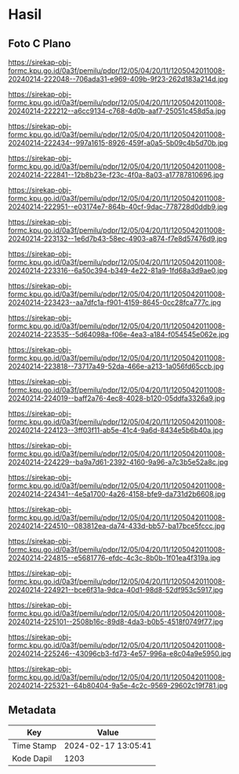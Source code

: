 # Hasil

## Foto C Plano

https://sirekap-obj-formc.kpu.go.id/0a3f/pemilu/pdpr/12/05/04/20/11/1205042011008-20240214-222048--706ada31-e969-409b-9f23-262d183a214d.jpg

https://sirekap-obj-formc.kpu.go.id/0a3f/pemilu/pdpr/12/05/04/20/11/1205042011008-20240214-222212--a6cc9134-c768-4d0b-aaf7-25051c458d5a.jpg

https://sirekap-obj-formc.kpu.go.id/0a3f/pemilu/pdpr/12/05/04/20/11/1205042011008-20240214-222434--997a1615-8926-459f-a0a5-5b09c4b5d70b.jpg

https://sirekap-obj-formc.kpu.go.id/0a3f/pemilu/pdpr/12/05/04/20/11/1205042011008-20240214-222841--12b8b23e-f23c-4f0a-8a03-a17787810696.jpg

https://sirekap-obj-formc.kpu.go.id/0a3f/pemilu/pdpr/12/05/04/20/11/1205042011008-20240214-222951--e03174e7-864b-40cf-9dac-778728d0ddb9.jpg

https://sirekap-obj-formc.kpu.go.id/0a3f/pemilu/pdpr/12/05/04/20/11/1205042011008-20240214-223132--1e6d7b43-58ec-4903-a874-f7e8d57476d9.jpg

https://sirekap-obj-formc.kpu.go.id/0a3f/pemilu/pdpr/12/05/04/20/11/1205042011008-20240214-223316--6a50c394-b349-4e22-81a9-1fd68a3d9ae0.jpg

https://sirekap-obj-formc.kpu.go.id/0a3f/pemilu/pdpr/12/05/04/20/11/1205042011008-20240214-223423--aa7dfc1a-f901-4159-8645-0cc28fca777c.jpg

https://sirekap-obj-formc.kpu.go.id/0a3f/pemilu/pdpr/12/05/04/20/11/1205042011008-20240214-223535--5d64098a-f06e-4ea3-a184-f054545e062e.jpg

https://sirekap-obj-formc.kpu.go.id/0a3f/pemilu/pdpr/12/05/04/20/11/1205042011008-20240214-223818--73717a49-52da-466e-a213-1a056fd65ccb.jpg

https://sirekap-obj-formc.kpu.go.id/0a3f/pemilu/pdpr/12/05/04/20/11/1205042011008-20240214-224019--baff2a76-4ec8-4028-b120-05ddfa3326a9.jpg

https://sirekap-obj-formc.kpu.go.id/0a3f/pemilu/pdpr/12/05/04/20/11/1205042011008-20240214-224123--3ff03f11-ab5e-41c4-9a6d-8434e5b6b40a.jpg

https://sirekap-obj-formc.kpu.go.id/0a3f/pemilu/pdpr/12/05/04/20/11/1205042011008-20240214-224229--ba9a7d61-2392-4160-9a96-a7c3b5e52a8c.jpg

https://sirekap-obj-formc.kpu.go.id/0a3f/pemilu/pdpr/12/05/04/20/11/1205042011008-20240214-224341--4e5a1700-4a26-4158-bfe9-da731d2b6608.jpg

https://sirekap-obj-formc.kpu.go.id/0a3f/pemilu/pdpr/12/05/04/20/11/1205042011008-20240214-224510--083812ea-da74-433d-bb57-ba17bce5fccc.jpg

https://sirekap-obj-formc.kpu.go.id/0a3f/pemilu/pdpr/12/05/04/20/11/1205042011008-20240214-224815--e5681776-efdc-4c3c-8b0b-1f01ea4f319a.jpg

https://sirekap-obj-formc.kpu.go.id/0a3f/pemilu/pdpr/12/05/04/20/11/1205042011008-20240214-224921--bce6f31a-9dca-40d1-98d8-52df953c5917.jpg

https://sirekap-obj-formc.kpu.go.id/0a3f/pemilu/pdpr/12/05/04/20/11/1205042011008-20240214-225101--2508b16c-89d8-4da3-b0b5-4518f0749f77.jpg

https://sirekap-obj-formc.kpu.go.id/0a3f/pemilu/pdpr/12/05/04/20/11/1205042011008-20240214-225246--43096cb3-fd73-4e57-996a-e8c04a9e5950.jpg

https://sirekap-obj-formc.kpu.go.id/0a3f/pemilu/pdpr/12/05/04/20/11/1205042011008-20240214-225321--64b80404-9a5e-4c2c-9569-29602c19f781.jpg


## Metadata

| Key        | Value               |
| ---------- | ------------------- |
| Time Stamp | 2024-02-17 13:05:41 |
| Kode Dapil | 1203                |



